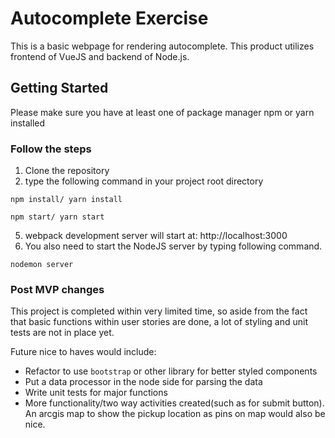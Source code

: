 # Autocomplete Exercise

This is a basic webpage for rendering autocomplete. This product utilizes frontend of VueJS and backend of Node.js.

## Getting Started

Please make sure you have at least one of package manager npm or yarn installed

### Follow the steps

1) Clone the repository
2) type the following command in your project root directory

```
npm install/ yarn install
```

```
npm start/ yarn start
```
5) webpack development server will start at: http://localhost:3000
6) You also need to start the NodeJS server by typing following command.

```
nodemon server
```
### Post MVP changes
This project is completed within very limited time, so aside from the fact that basic functions within user stories are done, a lot of styling and unit tests are not in place yet. 

Future nice to haves would include:
* Refactor to use `bootstrap` or other library for better styled components
* Put a data processor in the node side for parsing the data
* Write unit tests for major functions
* More functionality/two way activities created(such as for submit button). An arcgis map to show the pickup location as pins on map would also be nice.
